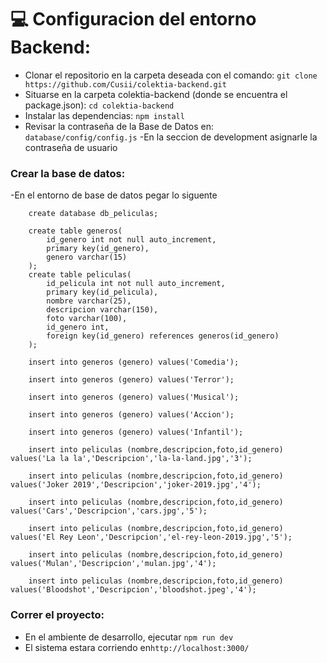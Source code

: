 # :computer: Configuracion del entorno Backend:

- Clonar el repositorio en la carpeta deseada con el comando:
 `git clone https://github.com/Cusii/colektia-backend.git`
- Situarse en la carpeta colektia-backend (donde se encuentra el package.json): `cd colektia-backend`
- Instalar las dependencias: `npm install`
- Revisar la contraseña de la Base de Datos en: `database/config/config.js`
-En la seccion de development asignarle la contraseña de usuario

### Crear la base de datos:
-En el entorno de base de datos pegar lo siguente
```MySQL
    create database db_peliculas;
```

```MySQL
    create table generos(
        id_genero int not null auto_increment,
        primary key(id_genero),
        genero varchar(15)
	);
    create table peliculas(
        id_pelicula int not null auto_increment,
        primary key(id_pelicula),
        nombre varchar(25),
        descripcion varchar(150),
        foto varchar(100),
        id_genero int,
        foreign key(id_genero) references generos(id_genero)
	);
```
```MySQL
    insert into generos (genero) values('Comedia');

    insert into generos (genero) values('Terror');

    insert into generos (genero) values('Musical');

    insert into generos (genero) values('Accion');

    insert into generos (genero) values('Infantil');

    insert into peliculas (nombre,descripcion,foto,id_genero) values('La la la','Descripcion','la-la-land.jpg','3');

    insert into peliculas (nombre,descripcion,foto,id_genero) values('Joker 2019','Descripcion','joker-2019.jpg','4');

    insert into peliculas (nombre,descripcion,foto,id_genero) values('Cars','Descripcion','cars.jpg','5');

    insert into peliculas (nombre,descripcion,foto,id_genero) values('El Rey Leon','Descripcion','el-rey-leon-2019.jpg','5');

    insert into peliculas (nombre,descripcion,foto,id_genero) values('Mulan','Descripcion','mulan.jpg','4');

    insert into peliculas (nombre,descripcion,foto,id_genero) values('Bloodshot','Descripcion','bloodshot.jpeg','4');

```

### Correr el proyecto:
- En el ambiente de desarrollo, ejecutar `npm run dev`
- El sistema estara corriendo en`http://localhost:3000/`
